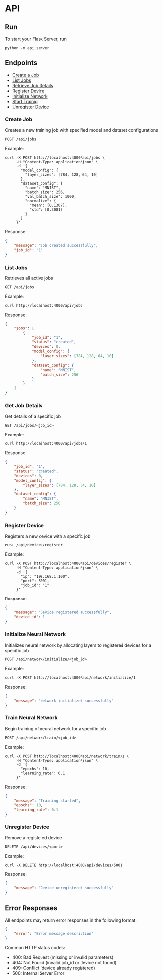 # API

## Run
To start your Flask Server, run
```shell
python -m api.server
```

## Endpoints
- [Create a Job](#create-job)
- [List Jobs](#list-jobs)
- [Retrieve Job Details](#get-job-details)
- [Register Device](#register-device)
- [Initialize Network](#initialize-neural-network)
- [Start Trainig](#train-neural-network)
- [Unregister Device](#unregister-device)


### Create Job
Creates a new training job with specified model and dataset configurations
```
POST /api/jobs
```

Example:
```shell
curl -X POST http://localhost:4000/api/jobs \
     -H "Content-Type: application/json" \
     -d '{
       "model_config": {
         "layer_sizes": [784, 128, 64, 10]
       },
       "dataset_config": {
         "name": "MNIST",
         "batch_size": 256,
         "val_batch_size": 1000,
         "normalize": {
           "mean": [0.1307],
           "std": [0.3081]
         }
       }
     }'
```

Response:
```json
{
    "message": "Job created successfully",
    "job_id": "1"
}
```

### List Jobs
Retrieves all active jobs
```
GET /api/jobs
```

Example:
```shell
curl http://localhost:4000/api/jobs
```

Response:
```json
{
    "jobs": [
        {
            "job_id": "1",
            "status": "created",
            "devices": 0,
            "model_config": {
                "layer_sizes": [784, 128, 64, 10]
            },
            "dataset_config": {
                "name": "MNIST",
                "batch_size": 256
            }
        }
    ]
}
```

### Get Job Details
Get details of a specific job
```
GET /api/jobs/<job_id>
```

Example:
```shell
curl http://localhost:4000/api/jobs/1
```

Response:
```json
{
    "job_id": "1",
    "status": "created",
    "devices": 0,
    "model_config": {
        "layer_sizes": [784, 128, 64, 10]
    },
    "dataset_config": {
        "name": "MNIST",
        "batch_size": 256
    }
}
```

### Register Device
Registers a new device with a specific job
```
POST /api/devices/register
```

Example:
```shell
curl -X POST http://localhost:4000/api/devices/register \
     -H "Content-Type: application/json" \
     -d '{
       "ip": "192.168.1.100",
       "port": 5001,
       "job_id": "1"
     }'
```

Response:
```json
{
    "message": "Device registered successfully",
    "device_id": 1
}
```

### Initialize Neural Network
Initializes neural network by allocating layers to registered devices for a specific job
```
POST /api/network/initialize/<job_id>
```

Example:
```shell
curl -X POST http://localhost:4000/api/network/initialize/1
```

Response:
```json
{
    "message": "Network initialized successfully"
}
```

### Train Neural Network
Begin training of neural network for a specific job
```
POST /api/network/train/<job_id>
```

Example:
```shell
curl -X POST http://localhost:4000/api/network/train/1 \
     -H "Content-Type: application/json" \
     -d '{
       "epochs": 10,
       "learning_rate": 0.1
     }'
```

Response:
```json
{
    "message": "Training started",
    "epochs": 10,
    "learning_rate": 0.1
}
```

### Unregister Device
Remove a registered device
```
DELETE /api/devices/<port>
```

Example:
```shell
curl -X DELETE http://localhost:4000/api/devices/5001
```

Response:
```json
{
    "message": "Device unregistered successfully"
}
```

## Error Responses
All endpoints may return error responses in the following format:
```json
{
    "error": "Error message description"
}
```

Common HTTP status codes:
- 400: Bad Request (missing or invalid parameters)
- 404: Not Found (invalid job_id or device not found)
- 409: Conflict (device already registered)
- 500: Internal Server Error

